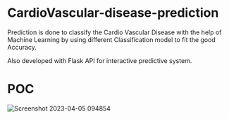 # CardioVascular-disease-prediction

Prediction is done to classify the Cardio Vascular Disease with the help of Machine Learning by using different Classification model to fit the good Accuracy.

Also developed with Flask API for interactive predictive system.

# POC
![Screenshot 2023-04-05 094854](https://user-images.githubusercontent.com/107666598/230538785-27f2326f-527d-48f3-812f-880d1b265ad6.png)
